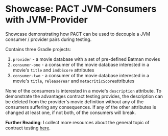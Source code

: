# Showcase: PACT JVM-Consumers with JVM-Provider
Showcase demonstrating how PACT can be used to decouple a JVM consumer /
provider pairs during testing.

Contains three Gradle projects:

1. `provider` - a movie database with a set of pre-defined Batman movies
2. `consumer-one` - a consumer of the movie database interested in a movie's
`title` and `imdbScore` attributes
3. `consumer-two` - a consumer of the movie database interested in a movie's
`title`, `releaseYear` and `metacriticScore`attributes

None of the consumers is interested in a movie's `description` attribute.
To demonstrate the advantages contract testing provides, the description can
be deleted from the provider's movie definition without any of the consumers
suffering any consequences. If any of the other attributes is changed at least
one, if not both, of the consumers will break.

__Further Reading__:
I collect more resources about the general topic of contract testing
[here](https://github.com/slu-it/learning-contract-testing).
